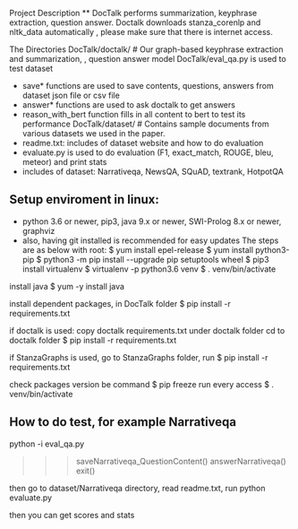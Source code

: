 Project Description
** DocTalk performs summarization, keyphrase extraction, question answer. 
Doctalk downloads stanza_corenlp and nltk_data automatically , please make sure that there is internet access.

The Directories
DocTalk/doctalk/ # Our graph-based keyphrase extraction and summarization, , question answer model
DocTalk/eval_qa.py is used to test dataset
 - save* functions are used to save contents, questions, answers from dataset json file or csv file
 - answer* functions are used to ask doctalk to get answers
 - reason_with_bert function fills in all content to bert to test its performance
DocTalk/dataset/ # Contains sample documents from various datasets we used in the paper.
 - readme.txt: includes of dataset website and how to do evaluation 
 - evaluate.py is used to do evaluation (F1, exact_match,  ROUGE, bleu, meteor) and print stats
 - includes of dataset: Narrativeqa, NewsQA, SQuAD, textrank, HotpotQA

## Setup enviroment in linux:
- python 3.6 or newer, pip3, java 9.x or newer, SWI-Prolog 8.x or newer, graphviz
- also, having git installed is recommended for easy updates
The steps are as below with root:
$ yum install epel-release
$ yum install python3-pip
$ python3 -m pip install --upgrade pip setuptools wheel
$ pip3 install virtualenv
$ virtualenv -p python3.6 venv
$ . venv/bin/activate

install java
    $ yum -y install java

install   dependent packages, in  DocTalk folder
  $ pip install -r requirements.txt

if doctalk is used:
    copy doctalk requirements.txt under doctalk folder
    cd to  doctalk folder
    $ pip install -r requirements.txt

 if  StanzaGraphs is used, go to StanzaGraphs folder, run
    $ pip install -r requirements.txt
 
check packages version be command
    $ pip freeze 
run  every access
    $ . venv/bin/activate


## How to do test, for example Narrativeqa
python -i eval_qa.py
>>>saveNarrativeqa_QuestionContent()
>>>answerNarrativeqa()
>>>exit()

then go to dataset/Narrativeqa directory, read readme.txt, run
python evaluate.py

then you can get scores and stats

 





